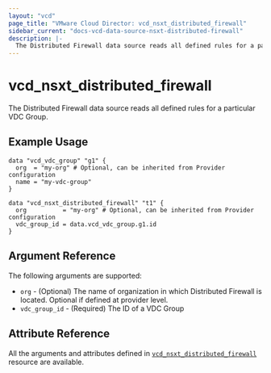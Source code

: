 ```yaml
---
layout: "vcd"
page_title: "VMware Cloud Director: vcd_nsxt_distributed_firewall"
sidebar_current: "docs-vcd-data-source-nsxt-distributed-firewall"
description: |-
  The Distributed Firewall data source reads all defined rules for a particular VDC Group.
---
```


# vcd\_nsxt\_distributed\_firewall

The Distributed Firewall data source reads all defined rules for a particular VDC Group.

## Example Usage

```hcl
data "vcd_vdc_group" "g1" {
  org  = "my-org" # Optional, can be inherited from Provider configuration
  name = "my-vdc-group"
}

data "vcd_nsxt_distributed_firewall" "t1" {
  org          = "my-org" # Optional, can be inherited from Provider configuration
  vdc_group_id = data.vcd_vdc_group.g1.id
}
```

## Argument Reference

The following arguments are supported:

* `org` - (Optional) The name of organization in which Distributed Firewall is located. Optional if
  defined at provider level.
* `vdc_group_id` - (Required) The ID of a VDC Group

## Attribute Reference

All the arguments and attributes defined in
[`vcd_nsxt_distributed_firewall`](/providers/vmware/vcd/latest/docs/resources/nsxt_distributed_firewall)
resource are available.
